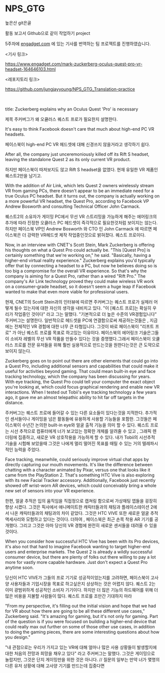 # NPS_GTG

높은산 git은골

활동 보고서 Github으로 같이 작업하기 project

5주차에 [engadget.com](https://www.engadget.com/) 에 있는 기사를 번역하는 팀 프로젝트를 진행하였습니다.

<기사 링크> 

https://www.engadget.com/mark-zuckerberg-oculus-quest-pro-vr-headset-164646103.html

<레포지토리 링크>

https://github.com/jungjayyoung/NPS_GTG_Translation-practice
 <br>
 <br>
 <br>
  
  

title: Zuckerberg explains why an Oculus Quest 'Pro' is necessary

제목 주커버그가 왜 오큘러스 퀘스트 프로가 필요한지 설명한다.

It's easy to think Facebook doesn't care that much about high-end PC VR headsets.

페이스북이 high-end PC VR 헤드셋에 대해 신경쓰지 않을거라고 생각하기 쉽다.


After all, the company just unceremoniously killed off its Rift S headset, leaving the standalone Quest 2 as its only current VR product.

하지만 페이스북이 따져보지도 않고 Rift S headset을 없앴다. 현재 유일한 VR 제품인 퀘스트2만을 남기고.

With the addition of Air Link, which lets Quest 2 owners wirelessly stream VR from gaming PCs, there doesn't appear to be an immediate need for a true Oculus PC headset. But it turns out, the company is actually working on a more powerful VR headset, the Quest Pro, according to Facebook VP Andrew Bosworth and consulting Technical Officer John Carmack. 

퀘스트2의 소유자가 게이밍 PC에서 무선 VR 스트리밍을 가능하게 해주는 에어링크의 추가에 따라 진정한 오큘러스 PC 헤드셋이 즉각적으로 필요한것처럼 보이지는 않는다. 하지만  페이스북 VP인  Andrew Bosworth 와 CTO 인 John Carmack 에 따르면 페이스북은 더 강력한 VR헤드셋 제작 작업중인것으로 밝혀졌다. 퀘스트 프로이다.

Now, in an interview with CNET's Scott Stein, Mark Zuckerberg is offering his thoughts on what a Quest Pro could actually be. "This [Quest Pro] is certainly something that we're working on," he said. "Basically, having a higher-end virtual reality experience." Zuckerberg explains you'd typically offer that by connecting a headset to a PC, but now he believes doing so is too big a compromise for the overall VR experience. So that's why the company is aiming for a Quest Pro, rather than a wired "Rift Pro." The company's Air Link technology proved they could make wireless VR work on a consumer-grade headset, so it doesn't seem a huge leap if Facebook wanted to make that even more viable for professional users. 

현재, CNET의 Scott Stein과의 인터뷰에 따르면 주커버그는 퀘스트 프로가 실제러 어떻게 될수 있는지에 대한 자신의 생각을 내비치고 있다. "이 [퀘스트 프로]는  확실히 우리가 작업중인 것이다" 라고 그는 말했다. "기본적으로 더 높은 수준의 VR경험입니다" 주커버그는 설명한다.  일반적으로 헤드셋을 PC에 연결함으로써 제공하는것들은 , 지금에는 전체적인 VR 경험에 대한 너무 큰 타협입니다. 그것이 바로 페이스북이 "리프트 프로" 가 아닌 퀘스트 프로를 목표로 하고있는 이유이다. 페이스북의 에어링크 기술은그들이 소비자 레벨의 무선 VR 작품을 만들수 있다는 것을 증명했다.그래서 페이스북이 오큘러스 프로를 전문 유저들을 위해 훨씬 실용적으로 만드는것을 원한다는것은 큰 도약으로 보이지 않는다. 

Zuckerberg goes on to point out there are other elements that could go into a Quest Pro, including additional sensors and capabilities that could make it useful for activities beyond gaming. That could mean built-in eye and face tracking technology, which the company has been discussing for years. With eye tracking, the Quest Pro could tell your computer the exact object you're looking at, which could focus graphical rendering and enable new VR interactions. When I tested out Tobii's eye tracking technology a few years ago, it gave me an almost telepathic ability to hit far off targets in the distance.

주커버그는 퀘스트 프로에 들어갈 수 있는 다른 요소들이 있다는것을 지적한다. 추가적인 센서들이나 게이밍을 넘은 활동들에 유용하게 사용할 기능들을 포함한. 그것들은 페이스북이 수년간 논의한 built-in eye와 얼굴 출적 기능을 의미 할 수 있다. 퀘스트 프로는 시선 추적으로 컴퓨터에게 너가 보고있는 정확한 개체를 알려줄 수 있고 , 그래픽 렌더링에 집중하고, 새로운 VR 상호작용을 가능하게 할 수 있다. 내가 Tobii의 시선추적 기술을 시험해 보았을때 그것은 나에게 멀리 떨어진 목표를 때릴 수 있는 거의 텔레파시적인 능력을 주었다.

Face tracking, meanwhile, could seriously improve virtual chat apps by directly capturing our mouth movements. It's like the difference between chatting with a character animated by Pixar, versus one that looks like it came from the PlayStation 2. That's something HTC Vive is also exploring with its new Facial Tracker accessory. Additionally, Facebook just recently showed off wrist-worn AR devices, which could conceivably bring a whole new set of sensors into your VR experience.

한편, 얼굴 추적은 입의 움직임을 직접정으로 캡쳐링 함으로써 가상채팅 앱들을 굉장히 향상 시켰다.  그것은 픽사에서 애니메이트한 캐릭터들과의 채팅과 플레이스테이션 2에서 나온 캐릭터들과의 채팅과의 차이 같았다. 그것은 HTC VIVE 또한 새로운 얼굴 추적 액세사리와 모험하고 있다는 것이다. 더하여 , 페이스북은 최근  손목 착용 AR 기기를 공개했다. 그리고 그것은 아마 당신의 VR 경험에 완전히 새로운 센서들을 데려올 수 있을 것이다. 


When you consider how successful HTC Vive has been with its Pro devices, it's also not that hard to imagine Facebook wanting to target higher-end users and enterprise markets. The Quest 2 is already a wildly successful consumer device, but there are plenty of folks out there willing to pay a lot more for vastly more capable hardware. Just don't expect a Quest Pro anytime soon.

당신이 HTC VIVE가 그들의 프로 기기로 성공적이었는지를 고려하면, 페이스북이 고사양 사용자들과 기업시장을 목표로 하고싶은지 상상하는 것은 어렵지 않다. 퀘스트 2는 이미 광범위하게 성공적인 소비자 기기이다. 하지만 더 많은 기능의 하드웨어를 위해 더 많은 비용을 지불할 사람들이 많다.  퀘스트 프로를 조만간 기대하지 마라

"From my perspective, it's filling out the initial vision and hope that we had for VR about how there are going to be all these different use cases," Zuckerberg said. "It's amazing for gaming, but it's not only for gaming. Part of the question is if you were focused on building a higher-end device that could really max out further on some of those other use cases, in addition to doing the gaming pieces, there are some interesting questions about how you design."

"내 관점으로는 우리가 가지고 있는 VR에 대해 얼마나 많은 사용 상황들이 발생할지에 대한 처음의 전망과 희망을 채우고 있다" 라고 주커버그는 말했다. 그것은 게이밍으로 놀랍지만, 그것은 단지 게이밍만을 위한 것은 아니다.  // 질문의 일부는 만약 너가 몇명의 다른 유저 상황에 대해  고사양 기기를 만드는데 집중다면 

